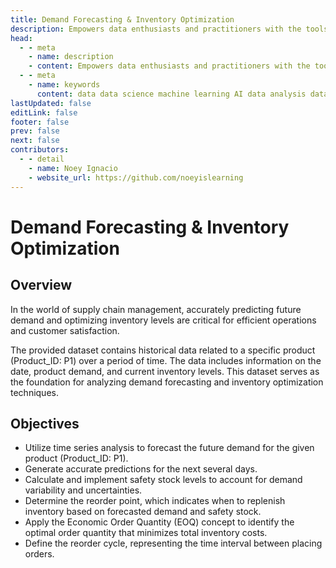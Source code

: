 ```yaml
---
title: Demand Forecasting & Inventory Optimization
description: Empowers data enthusiasts and practitioners with the tools and knowledge to unlock the potential of data.
head:
  - - meta
    - name: description
    - content: Empowers data enthusiasts and practitioners with the tools and knowledge to unlock the potential of data.
  - - meta
    - name: keywords
      content: data data science machine learning AI data analysis data-driven data enthusiasts data practitioners
lastUpdated: false
editLink: false
footer: false
prev: false
next: false
contributors:
  - - detail
    - name: Noey Ignacio
    - website_url: https://github.com/noeyislearning
---
```


# Demand Forecasting & Inventory Optimization

<DownloadBadge githubURL=""></DownloadBadge>

## Overview

In the world of supply chain management, accurately predicting future demand and optimizing inventory levels are critical for efficient operations and customer satisfaction.

The provided dataset contains historical data related to a specific product (Product_ID: P1) over a period of time. The data includes information on the date, product demand, and current inventory levels. This dataset serves as the foundation for analyzing demand forecasting and inventory optimization techniques.

## Objectives

- Utilize time series analysis to forecast the future demand for the given product (Product_ID: P1).
- Generate accurate predictions for the next several days.
- Calculate and implement safety stock levels to account for demand variability and uncertainties.
- Determine the reorder point, which indicates when to replenish inventory based on forecasted demand and safety stock.
- Apply the Economic Order Quantity (EOQ) concept to identify the optimal order quantity that minimizes total inventory costs.
- Define the reorder cycle, representing the time interval between placing orders.
